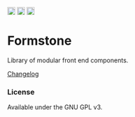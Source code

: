 <a href="https://gulpjs.com/" target="_blank"><img src="https://img.shields.io/badge/-gulp-eb4a4b.svg?logo=data%3Aimage%2Fpng%3Bbase64%2CiVBORw0KGgoAAAANSUhEUgAAAAYAAAAOCAMAAAA7QZ0XAAAABlBMVEUAAAD%2F%2F%2F%2Bl2Z%2FdAAAAAXRSTlMAQObYZgAAABdJREFUeAFjAAFGRjSSEQzwUgwQkjAFAAtaAD0Ls2nMAAAAAElFTkSuQmCC" alt="Built with Gulp" height="18"></a>
<a href="https://badge.fury.io/js/formstone"><img src="https://badge.fury.io/js/formstone.svg" alt="npm version" height="18"></a>
<a href="https://travis-ci.org/Formstone/Formstone"><img src="https://travis-ci.org/Formstone/Formstone.svg?branch=master" alt="Travis CI" height="18"></a>

# Formstone

Library of modular front end components.

<!-- [Documentation](docs/README.md) <br>-->
[Changelog](CHANGELOG.md)
<!-- <br>[Licensing](https://formstone.it/license) -->

### License

Available under the GNU GPL v3. <!-- for all open source applications. <br>A commercial license is required for all commercial applications. -->